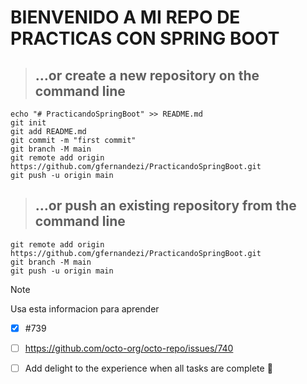 
# BIENVENIDO A MI REPO DE PRACTICAS CON SPRING BOOT

> ## …or create a new repository on the command line
```
echo "# PracticandoSpringBoot" >> README.md
git init
git add README.md
git commit -m "first commit"
git branch -M main
git remote add origin https://github.com/gfernandezi/PracticandoSpringBoot.git
git push -u origin main
```

> ## …or push an existing repository from the command line
```
git remote add origin https://github.com/gfernandezi/PracticandoSpringBoot.git
git branch -M main
git push -u origin main
```
<!-- This content will not appear in the rendered Markdown -->

> [!NOTE]
> Usa esta informacion para aprender

- [x] #739
- [ ] https://github.com/octo-org/octo-repo/issues/740
- [ ] Add delight to the experience when all tasks are complete :tada:


[^1]: My reference.
[^2]: To add line breaks within a footnote, prefix new lines with 2 spaces.
  This is a second line.
